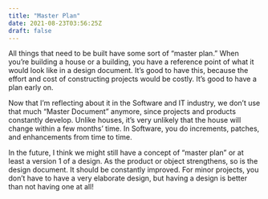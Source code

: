 ```yaml
---
title: "Master Plan"
date: 2021-08-23T03:56:25Z
draft: false
---
```


All things that need to be built have some sort of “master plan.” When you’re building a house or a building, you have a reference point of what it would look like in a design document. It’s good to have this, because the effort and cost of constructing projects would be costly. It’s good to have a plan early on. 

Now that I’m reflecting about it in the Software and IT industry, we don’t use that much “Master Document” anymore, since projects and products constantly develop. Unlike houses, it’s very unlikely that the house will change within a few months’ time. In Software, you do increments, patches, and enhancements from time to time.

In the future, I think we might still have a concept of “master plan” or at least a version 1 of a design. As the product or object strengthens, so is the design document. It should be constantly improved. For minor projects, you don’t have to have a very elaborate design, but having a design is better than not having one at all!